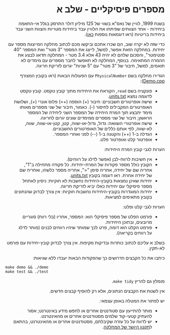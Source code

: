 <div dir="rtl" lang="he">

# מספרים פיסיקליים - שלב א

בשנת 1999, לוויין של נאס"א בשווי של 125 מיליון דולר התרסק בגלל אי-התאמה ביחידות - אחד הצוותים שפיתחו את הלוויין עבד ביחידות מטריות והצוות השני עבד ביחידות בריטיות (ראו דוגמאות נוספות 
[כאן](http://mentalfloss.com/article/25845/quick-6-six-unit-conversion-disasters)).

כדי שזה לא יקרה שוב, הם שכרו אתכם וביקשו מכם לכתוב מחלקה המייצגת מספר עם יחידות. במחלקה הזאת אפשר, למשל, לייצג את המספר "3 מטר" ואת המספר "40 סנטימטר", והסכום שלהם לא יהיה 43 אלא 3.4 מטר - המחלקה תדאג לבצע את ההמרה המתאימה. בנוסף, המחלקה לא תאפשר לחבר מספרים עם מימדים לא תואמים, למשל, חיבור של "3 מטר" עם "5 שניות" יגרום לזריקת חריגה.

הגדירו מחלקה בשם `PhysicalNumber` עם הפעולות הבאות (ראו בקובץ המצורף [Demo.cpp](Demo.cpp)):

* פונקציה בשם `read`, הקוראת את היחידות מתוך קובץ טקסט. קובץ טקסט לדוגמה נמצא [units.txt](כאן). 
* שישה אופרטורים חשבוניים: חיבור (+) הוספה (+=) פלוס אונרי (+), ושלושת האופרטורים המקבילים לחיסור (-). כאמור, חיבור של שני מספרים מאותו מימד יתבצע תוך המרת היחידה של המספר השני ליחידה של המספר הראשון; חיבור של שני מספרים ממימדים שונים יגרום לחריגה.
* שישה אופרטורי השוואה: גדול, גדול-או-שווה, קטן, קטן-או-שווה, שווה, לא-שווה, לפי אותם כללים של האופרטורים החשבוניים.
* הגדלה ב-1 (++) והקטנה ב-1 (--) לפני ואחרי המספר.
* אופרטור קלט ואופרטור פלט.

הערות לגבי קובץ המרת היחידות:

* אין חשיבות לרווח-לבן (אפשר לדלג על רווחים).
* הקובץ כולל מספר פקודות של המרת-יחידות. כל פקודה מתחילה ב"1", אחריה שם של יחידה, אחריה סימן "=", אחריה מספר כלשהו, ואחריה שם של יחידה אחרת. ראו דוגמה בקובץ [units.txt](units.txt).
* יחידות שאינן נמצאות בקובץ-היחידות נחשבות לא חוקיות: ניסיון לאתחל מספר פיסיקלי עם יחידות כאלו יביא לזריקת חריגה.
* יחידות המוגדרות בקובץ-היחידות נחשבות חוקיות: אין צורך לבדוק שהנתונים בקובץ מתאימים למציאות.

הערות לגבי קלט ופלט:

* פורמט הפלט של מספר פיסיקלי הוא: המספר, אחריו (בלי רווח) סוגריים מרובעים, ובתוכן היחידות. 
* פורמט הקלט הוא דומה, פרט לכך שמותר שיהיו רווחים לבנים (מותר לדלג על רווחים בקריאה).


בשלב א עליכם לכתוב כותרות ובדיקות מקיפות.
אין צורך לבדוק קובץ-יחידות עם פורמט לא-תקין.

כיתבו את כל הקבצים הדרושים כך שהפקודות הבאות יעבדו ללא שגיאות:

<div dir='ltr'>

    make demo && ./demo
	make test && ./test

</div>

מומלץ גם להריץ `make tidy`.

אין לשנות את הקבצים הנתונים, אלא רק להוסיף קבצים חדשים.

יש לפתור את המטלה באופן עצמאי.

* מותר להתייעץ עם סטודנטים אחרים או לחפש מידע באינטרנט;
אסור להעתיק קטעי-קוד שלמים מסטודנטים אחרים או מהאינטרנט.
* יש לדווח על כל עזרה שקיבלתם, מסטודנטים אחרים או מהאינטרנט, בהתאם ל[תקנון היושר של המחלקה](https://www.ariel.ac.il/wp/cs/wp-content/uploads/sites/88/2020/08/Guidelines-for-Academic-Integrity.pdf).

</div>
